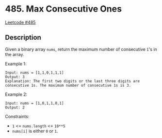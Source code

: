 # 485. Max Consecutive Ones

[Leetcode #485](https://leetcode.com/problems/max-consecutive-ones/description/)

## Description

Given a binary array `nums`, return the maximum number of consecutive `1`'s in the array.

Example 1:
```
Input: nums = [1,1,0,1,1,1]
Output: 3
Explanation: The first two digits or the last three digits are consecutive 1s. The maximum number of consecutive 1s is 3.
```

Example 2:
```
Input: nums = [1,0,1,1,0,1]
Output: 2
```

Constraints:
- `1` <= `nums.length` <= `10**5`
- `nums[i]` is either `0` or `1`.